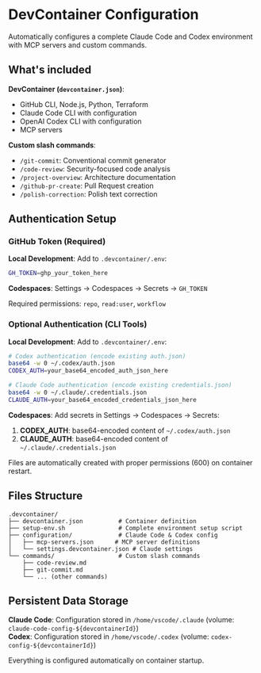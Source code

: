 # DevContainer Configuration

Automatically configures a complete Claude Code and Codex environment with MCP servers and custom commands.

## What's included

**DevContainer (`devcontainer.json`)**:
- GitHub CLI, Node.js, Python, Terraform
- Claude Code CLI with configuration
- OpenAI Codex CLI with configuration
- MCP servers

**Custom slash commands**:
- `/git-commit`: Conventional commit generator
- `/code-review`: Security-focused code analysis  
- `/project-overview`: Architecture documentation
- `/github-pr-create`: Pull Request creation
- `/polish-correction`: Polish text correction

## Authentication Setup

### GitHub Token (Required)

**Local Development**: Add to `.devcontainer/.env`:
```bash
GH_TOKEN=ghp_your_token_here
```

**Codespaces**: Settings → Codespaces → Secrets → `GH_TOKEN`

Required permissions: `repo`, `read:user`, `workflow`

### Optional Authentication (CLI Tools)

**Local Development**: Add to `.devcontainer/.env`:
```bash
# Codex authentication (encode existing auth.json)
base64 -w 0 ~/.codex/auth.json
CODEX_AUTH=your_base64_encoded_auth_json_here

# Claude Code authentication (encode existing credentials.json)  
base64 -w 0 ~/.claude/.credentials.json
CLAUDE_AUTH=your_base64_encoded_credentials_json_here
```

**Codespaces**: Add secrets in Settings → Codespaces → Secrets:

1. **CODEX_AUTH**: base64-encoded content of `~/.codex/auth.json`
2. **CLAUDE_AUTH**: base64-encoded content of `~/.claude/.credentials.json`

Files are automatically created with proper permissions (600) on container restart.

## Files Structure

```
.devcontainer/
├── devcontainer.json          # Container definition
├── setup-env.sh               # Complete environment setup script
├── configuration/             # Claude Code & Codex config
│   ├── mcp-servers.json      # MCP server definitions
│   └── settings.devcontainer.json # Claude settings
└── commands/                  # Custom slash commands
    ├── code-review.md
    ├── git-commit.md
    └── ... (other commands)
```

## Persistent Data Storage

**Claude Code**: Configuration stored in `/home/vscode/.claude` (volume: `claude-code-config-${devcontainerId}`)  
**Codex**: Configuration stored in `/home/vscode/.codex` (volume: `codex-config-${devcontainerId}`)

Everything is configured automatically on container startup.